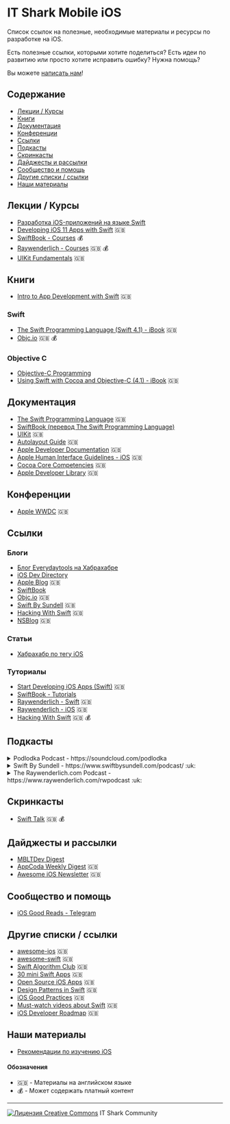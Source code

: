 # IT Shark Mobile iOS

Список ссылок на полезные, необходимые материалы и ресурсы по разработке на iOS.

Есть полезные ссылки, которыми хотите поделиться? Есть идеи по развитию или просто хотите исправить ошибку? Нужна помощь?

Вы можете [написать нам](https://github.com/it-shark-pro/mobile-ios/issues/new)!

## Содержание

- [Лекции / Курсы](#Лекции-/-Курсы)
- [Книги](#Книги)
- [Документация](#Документация)
- [Конференции](#Конференции)
- [Ссылки](#Ссылки)
- [Подкасты](#Подкасты)
- [Скринкасты](#Скринкасты)
- [Дайджесты и рассылки](#Дайджесты-и-рассылки)
- [Сообщество и помощь](#Сообщество-и-помощь)
- [Другие списки / ссылки](#Другие-списки-/-ссылки)
- [Наши материалы](#Наши-материалы)

## Лекции / Курсы

- [Разработка iOS-приложений на языке Swift](https://itunes.apple.com/ru/course/%D1%80%D0%B0%D0%B7%D1%80%D0%B0%D0%B1%D0%BE%D1%82%D0%BA%D0%B0-ios-%D0%BF%D1%80%D0%B8%D0%BB%D0%BE%D0%B6%D0%B5%D0%BD%D0%B8%D0%B9-%D0%BD%D0%B0-%D1%8F%D0%B7%D1%8B%D0%BA%D0%B5-swift/id941293188)
- [Developing iOS 11 Apps with Swift](https://itunes.apple.com/us/course/developing-ios-11-apps-with-swift/id1309275316) :uk:
- [SwiftBook - Courses](http://swiftbook.ru/paid-content) :moneybag:
- [Raywenderlich - Courses](https://videos.raywenderlich.com/courses) :uk: :moneybag:
- [UIKit Fundamentals](https://eg.udacity.com/course/uikit-fundamentals--ud788) :uk:

## Книги
- [Intro to App Development with Swift](https://itunes.apple.com/us/book/intro-to-app-development-with-swift/id1118575552?mt=11) :uk:
### Swift
- [The Swift Programming Language (Swift 4.1) - iBook](https://itunes.apple.com/us/book/the-swift-programming-language-swift-4-1/id881256329?mt=11) :uk:
- [Objc.io](https://www.objc.io/books/) :uk: :moneybag:
### Objective C
- [Objective-C Programming](https://en.wikibooks.org/wiki/Objective-C_Programming)
- [Using Swift with Cocoa and Objective-C (4.1) - iBook](https://itunes.apple.com/us/book/using-swift-with-cocoa-and-objective-c-4-1/id888894773?mt=11) :uk:

## Документация
- [The Swift Programming Language](https://developer.apple.com/library/content/documentation/Swift/Conceptual/Swift_Programming_Language/index.html) :uk:
- [SwiftBook (перевод The Swift Programming Language)](http://swiftbook.ru/doc)
- [UIKit](https://developer.apple.com/documentation/uikit) :uk:
- [Autolayout Guide](https://developer.apple.com/library/content/documentation/UserExperience/Conceptual/AutolayoutPG/) :uk:
- [Apple Developer Documentation](https://developer.apple.com/documentation/) :uk:
- [Apple Human Interface Guidelines - iOS](https://developer.apple.com/ios/human-interface-guidelines/overview/themes/) :uk:
- [Cocoa Core Competencies](https://github.com/conqueror/CocoaCoreCompetencies) :uk:
- [Apple Developer Library](https://developer.apple.com/library/content/navigation/) :uk:

## Конференции
- [Apple WWDC](https://developer.apple.com/videos/) :uk:

## Ссылки
### Блоги
- [Блог Everydaytools на Хабрахабре](https://habrahabr.ru/company/everydaytools/)
- [iOS Dev Directory](https://iosdevdirectory.com/)
- [Apple Blog](https://developer.apple.com/swift/blog/) :uk:
- [SwiftBook](http://swiftbook.ru/)
- [Objc.io](https://www.objc.io/issues/) :uk:
- [Swift By Sundell](https://www.swiftbysundell.com/) :uk:
- [Hacking With Swift](https://www.hackingwithswift.com/articles) :uk:
- [NSBlog](https://www.mikeash.com/pyblog/) :uk:
### Статьи
- [Хабрахабр по тегу iOS](https://habrahabr.ru/search/?q=iOS)
### Туториалы
- [Start Developing iOS Apps (Swift)](https://developer.apple.com/library/content/referencelibrary/GettingStarted/DevelopiOSAppsSwift/) :uk:
- [SwiftBook - Tutorials](http://swiftbook.ru/tutorials)
- [Raywenderlich - Swift](https://www.raywenderlich.com/category/swift) :uk:
- [Raywenderlich - iOS](https://www.raywenderlich.com/category/ios) :uk:
- [Hacking With Swift](https://www.hackingwithswift.com/read) :uk: :moneybag:

## Подкасты
<details><summary>Podlodka Podcast - https://soundcloud.com/podlodka</summary>
<blockquote>Podlodka - это еженедельное аудио-шоу про мобильную разработку и всем, что с ней связано. Формат выпусков - это полное погружение в тему вместе с приглашенным гостем. В каждый выпуск товарищи зовут интересных и именитых профессионалов в разных областях.</blockquote>
</details>

<details><summary>Swift By Sundell - https://www.swiftbysundell.com/podcast/ :uk:</summary>
<blockquote>The Swift by Sundell Podcast is a show on which John & special guests from the community answer your questions about Swift development.</blockquote>
</details>

<details><summary>The Raywenderlich.com Podcast - https://www.raywenderlich.com/rwpodcast :uk:</summary>
<blockquote>Join Dru and Janie as they discuss every aspect of app development with well-known characters from the developer community. Primarily focusing on Apple technology, but with the occasional dip into other platforms.</blockquote>
</details>

## Скринкасты
- [Swift Talk](https://talk.objc.io/) :uk: :moneybag:

## Дайджесты и рассылки
- [MBLTDev Digest](https://digest.mbltdev.ru/)
- [AppCoda Weekly Digest](http://digest.appcoda.com/) :uk:
- [Awesome iOS Newsletter](https://ios.libhunt.com/newsletter) :uk:

## Сообщество и помощь
- [iOS Good Reads - Telegram](https://tlgrm.ru/channels/@iosgr)

## Другие списки / ссылки
- [awesome-ios](https://github.com/vsouza/awesome-ios) :uk:
- [awesome-swift](https://github.com/matteocrippa/awesome-swift) :uk:
- [Swift Algorithm Club](https://github.com/raywenderlich/swift-algorithm-club) :uk:
- [30 mini Swift Apps](https://github.com/soapyigu/Swift-30-Projects) :uk:
- [Open Source iOS Apps](https://github.com/dkhamsing/open-source-ios-apps) :uk:
- [Design Patterns in Swift](https://github.com/ochococo/Design-Patterns-In-Swift) :uk:
- [iOS Good Practices](https://github.com/futurice/ios-good-practices) :uk:
- [Must-watch videos about Swift](https://github.com/nemanjavlahovic/swift-must-watch) :uk:
- [iOS Developer Roadmap](https://github.com/BohdanOrlov/iOS-Developer-Roadmap) :uk:

## Наши материалы
- [Рекомендации по изучению iOS](/learning-path.md)


#### Обозначения
- :uk: - Материалы на английском языке
- :moneybag: - Может содержать платный контент

---
[![Лицензия Creative Commons](https://i.creativecommons.org/l/by/4.0/80x15.png)](http://creativecommons.org/licenses/by/4.0/) IT Shark Community